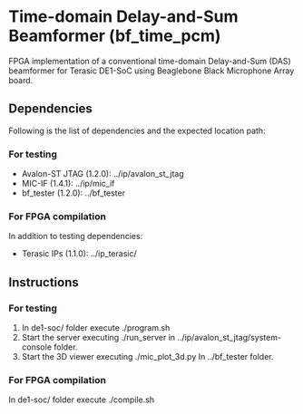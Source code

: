 # Time-domain Delay-and-Sum Beamformer (bf_time_pcm)

FPGA implementation of a conventional time-domain Delay-and-Sum (DAS) beamformer for Terasic DE1-SoC using Beaglebone Black Microphone Array board.

## Dependencies

Following is the list of dependencies and the expected location path:

### For testing

- Avalon-ST JTAG (1.2.0): ../ip/avalon_st_jtag 
- MIC-IF (1.4.1): ../ip/mic_if
- bf_tester (1.2.0): ../bf_tester

### For FPGA compilation

In addition to testing dependencies:

- Terasic IPs (1.1.0): ../ip_terasic/ 

## Instructions

### For testing

1. In de1-soc/ folder execute ./program.sh
2. Start the server executing ./run_server in ../ip/avalon_st_jtag/system-console folder.
3. Start the 3D viewer executing ./mic_plot_3d.py In ../bf_tester folder.

### For FPGA compilation

In de1-soc/ folder execute ./compile.sh


